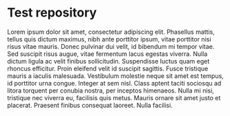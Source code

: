 # Test repository

Lorem ipsum dolor sit amet, consectetur adipiscing elit. Phasellus mattis, tellus quis dictum maximus, nibh ante porttitor ipsum, vitae porttitor nisi risus vitae mauris. Donec pulvinar dui velit, id bibendum mi tempor vitae. Sed suscipit risus augue, vitae fermentum lacus egestas viverra. Nulla dictum ligula ac velit finibus sollicitudin. Suspendisse luctus quam eget rhoncus efficitur. Proin eleifend velit id suscipit sagittis. Fusce tristique mauris a iaculis malesuada. Vestibulum molestie neque sit amet est tempus, id porttitor urna congue. Integer at sem nisl. Class aptent taciti sociosqu ad litora torquent per conubia nostra, per inceptos himenaeos. Nulla mi nisi, tristique nec viverra eu, facilisis quis metus. Mauris ornare sit amet justo et placerat. Praesent finibus consequat laoreet. Nulla facilisi.
